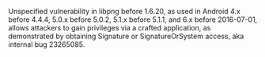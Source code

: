 Unspecified vulnerability in libpng before 1.6.20, as used in Android 4.x before 4.4.4, 5.0.x before 5.0.2, 5.1.x before 5.1.1, and 6.x before 2016-07-01, allows attackers to gain privileges via a crafted application, as demonstrated by obtaining Signature or SignatureOrSystem access, aka internal bug 23265085.